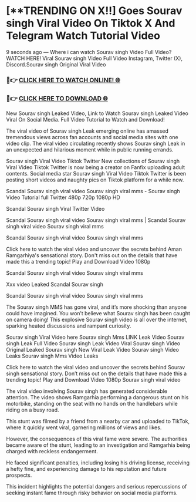 # [**TRENDING ON X!!] Goes Sourav singh Viral Video On Tiktok X And Telegram Watch Tutorial Video

9 seconds ago — Where i can watch Sourav singh Video Full Video? WATCH HERE! Viral Sourav singh Video Full Video Instagram, Twitter (X), Discord.Sourav singh Original Viral Video

### 🔴👉 [CLICK HERE TO WATCH ONLINE! 🌐](https://nioki.today/viral-leaked-video-watch-free-online/)

### 🔴👉 [CLICK HERE TO DOWNLOAD 🌐](https://nioki.today/viral-leaked-video-watch-free-online/)

New Sourav singh Leaked Video, Link to Watch Sourav singh Leaked Video Viral On Social Media. Full Video Tutorial to Watch and Download!

The viral video of Sourav singh Leak emerging online has amassed tremendous views across fan accounts and social media sites with one video clip. The viral video circulating recently shows Sourav singh Leak in an unexpected and hilarious moment while in public running errands.

Sourav singh Viral Video Tiktok Twitter New collections of Sourav singh Viral Video Tiktok Twitter is now being a creator on Fanfix uploading adult contents. Social media star Sourav singh Viral Video Tiktok Twitter is been posting short videos and naughty pics on Tiktok platform for a while now.

Scandal Sourav singh viral video Sourav singh viral mms - Sourav singh Video Tutorial full Twitter 480p 720p 1080p HD

Scandal Sourav singh Viral Twitter Video

Scandal Sourav singh viral video Sourav singh viral mms | Scandal Sourav singh viral video Sourav singh viral mms

Scandal Sourav singh viral video Sourav singh viral mms

Click here to watch the viral video and uncover the secrets behind Aman Ramgarhiya's sensational story. Don't miss out on the details that have made this a trending topic! Play and Download Video 1080p

Scandal Sourav singh viral video Sourav singh viral mms

Xxx video Leaked Scandal Sourav singh

Scandal Sourav singh viral video Sourav singh viral mms

The Sourav singh MMS has gone viral, and it’s more shocking than anyone could have imagined. You won’t believe what Sourav singh has been caught on camera doing! This explosive Sourav singh video is all over the internet, sparking heated discussions and rampant curiosity.

Sourav singh Viral Video here Sourav singh Mms LINK Leak Video Sourav singh Leak Full Video Sourav singh Leak Video Viral Sourav singh Video Original Leaked Sourav singh New Viral Leak Video Sourav singh Video Leaks Sourav singh Mms Video Leaks

Click here to watch the viral video and uncover the secrets behind Sourav singh sensational story. Don’t miss out on the details that have made this a trending topic! Play and Download Video 1080p Sourav singh viral video

The viral video involving Sourav singh has generated considerable attention. The video shows Ramgarhia performing a dangerous stunt on his motorbike, standing on the seat with no hands on the handlebars while riding on a busy road.

This stunt was filmed by a friend from a nearby car and uploaded to TikTok, where it quickly went viral, garnering millions of views and likes.

However, the consequences of this viral fame were severe. The authorities became aware of the stunt, leading to an investigation and Ramgarhia being charged with reckless endangerment.

He faced significant penalties, including losing his driving license, receiving a hefty fine, and experiencing damage to his reputation and future prospects.

This incident highlights the potential dangers and serious repercussions of seeking instant fame through risky behavior on social media platforms.
